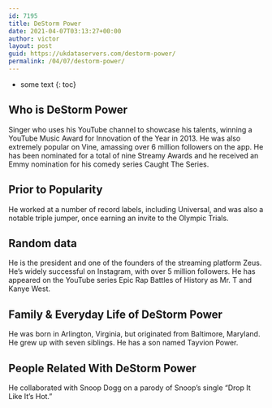 ```yaml
---
id: 7195
title: DeStorm Power
date: 2021-04-07T03:13:27+00:00
author: victor
layout: post
guid: https://ukdataservers.com/destorm-power/
permalink: /04/07/destorm-power/
---
```


* some text
{: toc}


## Who is DeStorm Power



Singer who uses his YouTube channel to showcase his talents, winning a YouTube Music Award for Innovation of the Year in 2013. He was also extremely popular on Vine, amassing over 6 million followers on the app. He has been nominated for a total of nine Streamy Awards and he received an Emmy nomination for his comedy series Caught The Series. 

                
                
                
## Prior to Popularity



He worked at a number of record labels, including Universal, and was also a notable triple jumper, once earning an invite to the Olympic Trials. 

                
                
                
## Random data



He is the president and one of the founders of the streaming platform Zeus. He&#8217;s widely successful on Instagram, with over 5 million followers. He has appeared on the YouTube series Epic Rap Battles of History as Mr. T and Kanye West.  

                
                
                
## Family & Everyday Life of DeStorm Power



He was born in Arlington, Virginia, but originated from Baltimore, Maryland. He grew up with seven siblings. He has a son named Tayvion Power. 

                
                
                
## People Related With DeStorm Power



He collaborated with Snoop Dogg on a parody of Snoop&#8217;s single &#8220;Drop It Like It&#8217;s Hot.&#8221; 

                
              
            
          
          
          